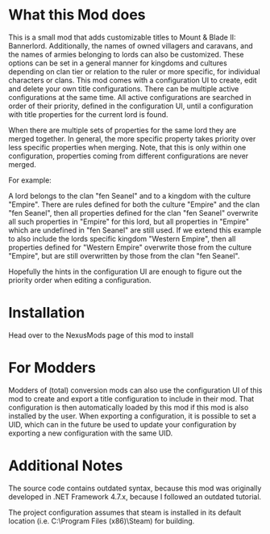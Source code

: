 # What this Mod does

This is a small mod that adds customizable titles to Mount & Blade II: Bannerlord. Additionally, the names of owned villagers and caravans, and the names of armies belonging to lords can also be customized.
These options can be set in a general manner for kingdoms and cultures depending on clan tier or relation to the ruler or more specific, for individual characters or clans.
This mod comes with a configuration UI to create, edit and delete your own title configurations.
There can be multiple active configurations at the same time.
All active configurations are searched in order of their priority, defined in the configuration UI, until a configuration with title properties for the current lord is found.

When there are multiple sets of properties for the same lord they are merged together. In general, the more specific property takes priority over less specific properties when merging. 
Note, that this is only within one configuration, properties coming from different configurations are never merged.

For example:

A lord belongs to the clan "fen Seanel" and to a kingdom with the culture "Empire". There are rules defined for both the culture "Empire" and the clan "fen Seanel", then all properties defined for the clan "fen Seanel" overwrite all such properties in "Empire" for this lord, but all properties in "Empire" which are undefined in "fen Seanel" are still used. If we extend this example to also include the lords specific kingdom "Western Empire", then all properties defined for "Western Empire" overwrite those from the culture "Empire", but are still overwritten by those from the clan "fen Seanel".

Hopefully the hints in the configuration UI are enough to figure out the priority order when editing a configuration.

# Installation

Head over to the NexusMods page of this mod to install

# For Modders

Modders of (total) conversion mods can also use the configuration UI of this mod to create and export a title configuration to include in their mod. That configuration is then automatically loaded by this mod if this mod is also installed by the user. When exporting a configuration, it is possible to set a UID, which can in the future be used to update your configuration by exporting a new configuration with the same UID.

# Additional Notes

The source code contains outdated syntax, because this mod was originally developed in .NET Framework 4.7.x, because I followed an outdated tutorial.

The project configuration assumes that steam is installed in its default location (i.e. C:\Program Files (x86)\Steam) for building.
